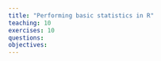 ```yaml
---
title: "Performing basic statistics in R" 
teaching: 10
exercises: 10
questions:
objectives: 
---
```

